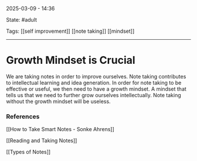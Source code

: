 2025-03-09 - 14:36

State: #adult 

Tags: [[self improvement]] [[note taking]] [[mindset]]
_____
# Growth Mindset is Crucial

We are taking notes in order to improve ourselves. Note taking contributes to intellectual learning and idea generation. In order for note taking to be effective or useful, we then need to have a growth mindset. A mindset that tells us that we need to further grow ourselves intellectually. Note taking without the growth mindset will be useless.



### References

[[How to Take Smart Notes - Sonke Ahrens]]

[[Reading and Taking Notes]]

[[Types of Notes]]